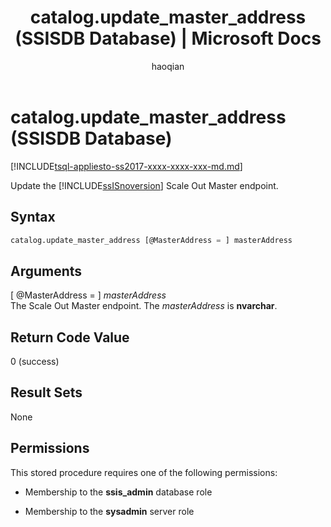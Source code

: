 ﻿---
title: "catalog.update_master_address (SSISDB Database) | Microsoft Docs"
ms.custom: ""
ms.date: "07/18/2017"
ms.prod: sql
ms.prod_service: "integration-services"
ms.reviewer: ""
ms.suite: "sql"
ms.technology: integration-services
ms.tgt_pltfrm: ""
ms.topic: "language-reference"
caps.latest.revision: 1
author: "haoqian"
ms.author: "haoqian"
manager: craigg
monikerRange: ">= sql-server-2017 || = sqlallproducts-allversions"
---
# catalog.update_master_address (SSISDB Database)
[!INCLUDE[tsql-appliesto-ss2017-xxxx-xxxx-xxx-md.md](../../includes/tsql-appliesto-ss2017-xxxx-xxxx-xxx-md.md)]

Update the [!INCLUDE[ssISnoversion](../../includes/ssisnoversion-md.md)] Scale Out Master endpoint.

## Syntax

```sql
catalog.update_master_address [@MasterAddress = ] masterAddress
```

## Arguments
[ @MasterAddress = ] *masterAddress*  
The Scale Out Master endpoint. The *masterAddress* is **nvarchar**.  

 ## Return Code Value  
 0 (success)  
  
## Result Sets  
 None  

## Permissions  
 This stored procedure requires one of the following permissions:  
   
-   Membership to the **ssis_admin** database role  
  
-   Membership to the **sysadmin** server role  
 
